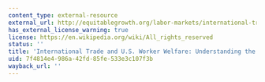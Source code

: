 ```yaml
---
content_type: external-resource
external_url: http://equitablegrowth.org/labor-markets/international-trade-and-u-s-worker-welfare-understanding-the-costs-and-benefits/
has_external_license_warning: true
license: https://en.wikipedia.org/wiki/All_rights_reserved
status: ''
title: 'International Trade and U.S. Worker Welfare: Understanding the Costs and Benefits'
uid: 7f4814e4-986a-42fd-85fe-533e3c107f3b
wayback_url: ''
---
```

